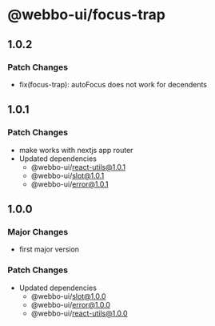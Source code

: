 # @webbo-ui/focus-trap

## 1.0.2

### Patch Changes

- fix(focus-trap): autoFocus does not work for decendents

## 1.0.1

### Patch Changes

- make works with nextjs app router
- Updated dependencies
  - @webbo-ui/react-utils@1.0.1
  - @webbo-ui/slot@1.0.1
  - @webbo-ui/error@1.0.1

## 1.0.0

### Major Changes

- first major version

### Patch Changes

- Updated dependencies
  - @webbo-ui/slot@1.0.0
  - @webbo-ui/error@1.0.0
  - @webbo-ui/react-utils@1.0.0
